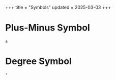 +++
title = "Symbols"
updated = 2025-03-03
+++

# Plus-Minus Symbol
```
±
```

# Degree Symbol
```
°
```

